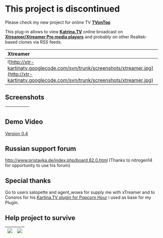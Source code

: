 # This project is discontinued #
Please check my new project for online TV  **[TVonTop](http://tvontop.com/)**


This plug-in allows to view **[Katrina.TV](http://kartina.tv/)** online broadcast on **[Xtreamer/Xtreamer Pro media players](http://xtreamer.net/)** and probably on other Realtek-based clones via RSS feeds.




| **Xtreamer** | **Kartina.TV** |
|:-------------|:---------------|
|![http://xtr-kartinatv.googlecode.com/svn/trunk/screenshots/xtreamer.jpg](http://xtr-kartinatv.googlecode.com/svn/trunk/screenshots/xtreamer.jpg)|[![](http://www.kartina.tv/templates/redline/img/logo.jpg)](http://kartina.tv/)|

## Screenshots ##
|![![](http://xtr-kartinatv.googlecode.com/svn/trunk/screenshots/start-tumb.jpg)](http://xtr-kartinatv.googlecode.com/svn/trunk/screenshots/start.jpg)|![![](http://xtr-kartinatv.googlecode.com/svn/trunk/screenshots/login-tumb.jpg)](http://xtr-kartinatv.googlecode.com/svn/trunk/screenshots/login.jpg)|![![](http://xtr-kartinatv.googlecode.com/svn/trunk/screenshots/categories-tumb.jpg)](http://xtr-kartinatv.googlecode.com/svn/trunk/screenshots/categories.jpg)|![![](http://xtr-kartinatv.googlecode.com/svn/trunk/screenshots/channels-tumb.jpg)](http://xtr-kartinatv.googlecode.com/svn/trunk/screenshots/channels.jpg)|![![](http://xtr-kartinatv.googlecode.com/svn/trunk/screenshots/archive-tumb.jpg)](http://xtr-kartinatv.googlecode.com/svn/trunk/screenshots/archive.jpg)|
|:----------------------------------------------------------------------------------------------------------------------------------------------------|:----------------------------------------------------------------------------------------------------------------------------------------------------|:--------------------------------------------------------------------------------------------------------------------------------------------------------------|:----------------------------------------------------------------------------------------------------------------------------------------------------------|:--------------------------------------------------------------------------------------------------------------------------------------------------------|

## Demo Video ##
[Version 0.4](http://www.youtube.com/watch?v=u4L72AiaeyU)

## Russian support forum ##
http://www.pristavka.de/index.php/board,82.0.html (Thanks to nitrogen14 for opportunity to use his forum)

## Special thanks ##
Go to users salopette and agent\_wowa for supply me with xTreamer and to Consros for his [Kartina.TV plugin for Popcorn Hour](http://code.google.com/p/pch-kartinatv/)  i used as base for my Plugin.

## Help project to survive ##
| [![](https://www.paypal.com/en_US/i/btn/btn_donateCC_LG_global.gif)](https://www.paypal.com/cgi-bin/webscr?cmd=_s-xclick&hosted_button_id=CMAZQD8SM2MBW) | [![](https://www.paypal.com/de_DE/DE/i/btn/btn_donateCC_LG.gif)](https://www.paypal.com/cgi-bin/webscr?cmd=_s-xclick&hosted_button_id=AP3EEST3VXUWQ) |
|:---------------------------------------------------------------------------------------------------------------------------------------------------------|:-----------------------------------------------------------------------------------------------------------------------------------------------------|